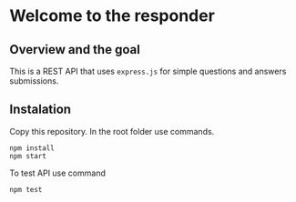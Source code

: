 # Welcome to the responder

## Overview and the goal

This is a REST API that uses `express.js` for simple questions and answers submissions.

## Instalation

Copy this repository. In the root folder use commands.
```
npm install
npm start
```

To test API use command
```
npm test
```

